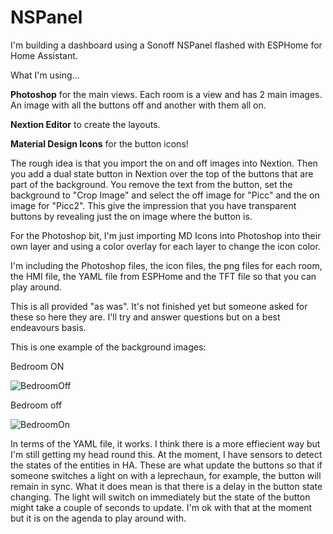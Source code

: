# NSPanel

I'm building a dashboard using a Sonoff NSPanel flashed with ESPHome for Home Assistant.

What I'm using...

**Photoshop** for the main views.  Each room is a view and has 2 main images.  An image with all the buttons off and another with them all on.

**Nextion Editor** to create the layouts.

**Material Design Icons** for the button icons!

The rough idea is that you import the on and off images into Nextion.  Then you add a dual state button in Nextion over the top of the buttons that are part of the background. You remove the text from the button, set the background to "Crop Image" and select the off image for "Picc" and the on image for "Picc2".  This give the impression that you have transparent buttons by revealing just the on image where the button is.

For the Photoshop bit, I'm just importing MD Icons into Photoshop into their own layer and using a color overlay for each layer to change the icon color.  

I'm including the Photoshop files, the icon files, the png files for each room, the HMI file, the YAML file from ESPHome and the TFT file so that you can play around.

This is all provided "as was".  It's not finished yet but someone asked for these so here they are.  I'll try and answer questions but on a best endeavours basis.

This is one example of the background images:

Bedroom ON

![BedroomOff](https://github.com/seldomly/acjuksNSPanel/blob/main/roomeron.png?raw=true)

Bedroom off

![BedroomOn](https://github.com/seldomly/acjuksNSPanel/blob/main/roomoff.png?raw=true)

In terms of the YAML file, it works.  I think there is a more effiecient way but I'm still getting my head round this.  At the moment, I have sensors to detect the states of the entities in HA.  These are what update the buttons so that if someone switches a light on with a leprechaun, for example, the button will remain in sync.  What it does mean is that there is a delay in the button state changing.  The light will switch on immediately but the state of the button might take a couple of seconds to update.  I'm ok with that at the moment but it is on the agenda to play around with.
